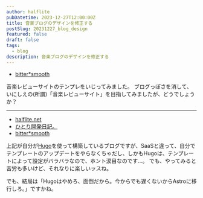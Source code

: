 ```yaml
---
author: halflite
pubDatetime: 2023-12-27T12:00:00Z
title: 音楽ブログのデザインを修正する
postSlug: 20231227_blog_design
featured: false
draft: false
tags:
  - blog
description: 音楽ブログのデザインを修正する
---
```


- [bitter\*smooth](https://bittersmooth.halflite.net/ "bitter*smooth")

音楽レビューサイトのテンプレをいじってみました。 ブログっぽさを消して、いにしえの(所謂)「音楽レビューサイト」を目指してみましたが、どうでしょうか？

---

- [halflite.net](https://halflite.net/ "halflite.net")
- [ひとり開発日記。](https://halflite.github.io/techlog/ "ひとり開発日記。")
- [bitter\*smooth](https://bittersmooth.halflite.net/ "bitter*smooth")

上記が自分が[Hugo](https://gohugo.io/ "The world’s fastest framework for building websites | Hugo")を使って構築しているブログですが、SaaSと違って、自分でテンプレートのアップデートをやらなくちゃだし、しかもHugoは、テンプレートによって設定がバラバラなので、ホント涙目なのです…。 でも、やってみると苦労も多いけど、それなりに楽しいッスね。

でも、結局は「Hugoはやめろ、面倒だから。今からでも遅くないからAstroに移行しろ。」ですかね。
